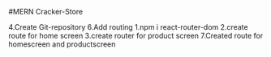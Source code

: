 #MERN Cracker-Store

4.Create Git-repository
6.Add routing
1.npm i react-router-dom
2.create route for home screen
3.create router for product screen
7.Created route for homescreen and productscreen
